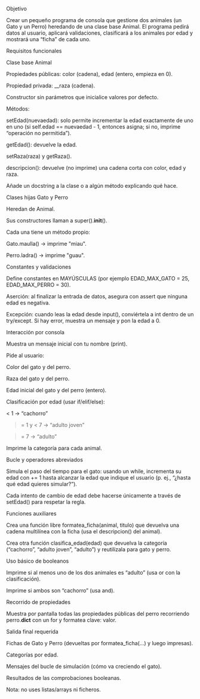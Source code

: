 Objetivo

Crear un pequeño programa de consola que gestione dos animales (un Gato y un Perro) heredando de una clase base Animal. El programa pedirá datos al usuario, aplicará validaciones, clasificará a los animales por edad y mostrará una “ficha” de cada uno.

Requisitos funcionales

Clase base Animal

Propiedades públicas: color (cadena), edad (entero, empieza en 0).

Propiedad privada: __raza (cadena).

Constructor sin parámetros que inicialice valores por defecto.

Métodos:

setEdad(nuevaedad): solo permite incrementar la edad exactamente de uno en uno (si self.edad == nuevaedad - 1, entonces asigna; si no, imprime “operación no permitida”).

getEdad(): devuelve la edad.

setRaza(raza) y getRaza().

descripcion(): devuelve (no imprime) una cadena corta con color, edad y raza.

Añade un docstring a la clase o a algún método explicando qué hace.

Clases hijas Gato y Perro

Heredan de Animal.

Sus constructores llaman a super().__init__().

Cada una tiene un método propio:

Gato.maulla() → imprime "miau".

Perro.ladra() → imprime "guau".

Constantes y validaciones

Define constantes en MAYÚSCULAS (por ejemplo EDAD_MAX_GATO = 25, EDAD_MAX_PERRO = 30).

Aserción: al finalizar la entrada de datos, asegura con assert que ninguna edad es negativa.

Excepción: cuando leas la edad desde input(), conviértela a int dentro de un try/except. Si hay error, muestra un mensaje y pon la edad a 0.

Interacción por consola

Muestra un mensaje inicial con tu nombre (print).

Pide al usuario:

Color del gato y del perro.

Raza del gato y del perro.

Edad inicial del gato y del perro (entero).

Clasificación por edad (usar if/elif/else):

< 1 → “cachorro”

>= 1 y < 7 → “adulto joven”

>= 7 → “adulto”

Imprime la categoría para cada animal.

Bucle y operadores abreviados

Simula el paso del tiempo para el gato: usando un while, incrementa su edad con += 1 hasta alcanzar la edad que indique el usuario (p. ej., “¿hasta qué edad quieres simular?”).

Cada intento de cambio de edad debe hacerse únicamente a través de setEdad() para respetar la regla.

Funciones auxiliares

Crea una función libre formatea_ficha(animal, titulo) que devuelva una cadena multilínea con la ficha (usa el descripcion() del animal).

Crea otra función clasifica_edad(edad) que devuelva la categoría (“cachorro”, “adulto joven”, “adulto”) y reutilízala para gato y perro.

Uso básico de booleanos

Imprime si al menos uno de los dos animales es “adulto” (usa or con la clasificación).

Imprime si ambos son “cachorro” (usa and).

Recorrido de propiedades

Muestra por pantalla todas las propiedades públicas del perro recorriendo perro.__dict__ con un for y formatea clave: valor.

Salida final requerida

Fichas de Gato y Perro (devueltas por formatea_ficha(...) y luego impresas).

Categorías por edad.

Mensajes del bucle de simulación (cómo va creciendo el gato).

Resultados de las comprobaciones booleanas.

Nota: no uses listas/arrays ni ficheros.
